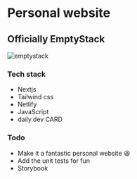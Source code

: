 # Personal website

## Officially EmptyStack

![emptystack](https://user-images.githubusercontent.com/5886208/179817154-d663c3f5-61fd-4678-b3c6-2662057d1f0e.PNG)


### Tech stack
- Nextjs
- Tailwind css
- Netlify
- JavaScript
- daily.dev CARD

### Todo
- Make it a fantastic personal website 😆
- Add the unit tests for fun
- Storybook
